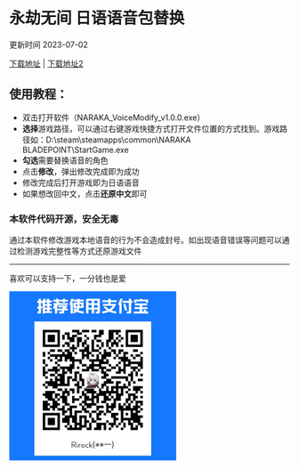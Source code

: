 # 永劫无间 日语语音包替换

更新时间 2023-07-02


[下载地址](https://github.com/Rirock/yjwujian/releases/download/game/NARAKA_VoiceModify_v1.0.0.exe) | [下载地址2](https://wwr.lanzouh.com/iWnmM112ht7i)


## 使用教程：
* 双击打开软件（NARAKA_VoiceModify_v1.0.0.exe）
* **选择**游戏路径，可以通过右键游戏快捷方式打开文件位置的方式找到。游戏路径如：D:\steam\steamapps\common\NARAKA BLADEPOINT\StartGame.exe
* **勾选**需要替换语音的角色
* 点击**修改**，弹出修改完成即为成功
* 修改完成后打开游戏即为日语语音
* 如果想改回中文，点击**还原中文**即可


### 本软件代码开源，安全无毒

通过本软件修改游戏本地语音的行为不会造成封号。如出现语音错误等问题可以通过检测游戏完整性等方式还原游戏文件

-----
喜欢可以支持一下，一分钱也是爱

<img src="zz.jpg" width="300px">
